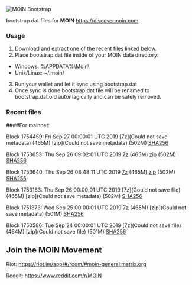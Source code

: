 ![MOIN Bootstrap](https://i.imgur.com/KjM1jMp.jpg)

bootstrap.dat files for **MOIN** https://discovermoin.com

### Usage

1. Download and extract one of the recent files linked below.
2. Place bootstrap.dat file inside of your MOIN data directory:
 - Windows: %APPDATA%\Moin\
 - Unix/Linux: ~/.moin/
3. Run your wallet and let it sync using bootstrap.dat
4. Once sync is done bootstrap.dat file will be renamed to bootstrap.dat.old automagically and can be safely removed.


### Recent files

####For mainnet:

Block 1754459: Fri Sep 27 00:00:01 UTC 2019 [7z](Could not save metadata) (465M) [zip](Could not save metadata) (502M) [SHA256](https://transfer.sh/lzIdD/sha256.txt)

Block 1753653: Thu Sep 26 09:02:01 UTC 2019 [7z](https://transfer.sh/lqneP/bootstrap.dat.20190926.7z) (465M) [zip](https://transfer.sh/6WAPO/bootstrap.dat.20190926.zip) (502M) [SHA256](https://transfer.sh/128umI/sha256.txt)

Block 1753640: Thu Sep 26 08:48:11 UTC 2019 [7z](https://transfer.sh/TLjv3/bootstrap.dat.20190926.7z) (465M) [zip](https://transfer.sh/GRjKp/bootstrap.dat.20190926.zip) (502M) [SHA256](https://transfer.sh/bIn9v/sha256.txt)

Block 1753163: Thu Sep 26 00:00:01 UTC 2019 [7z](Could not save file) (465M) [zip](Could not save metadata) (502M) [SHA256](https://transfer.sh/So4BW/sha256.txt)

Block 1751873: Wed Sep 25 00:00:01 UTC 2019 [7z]() (465M) [zip](Could not save metadata) (501M) [SHA256]()

Block 1750586: Tue Sep 24 00:00:01 UTC 2019 [7z](Could not save file) (464M) [zip](Could not save file) (501M) [SHA256](https://transfer.sh/10IzrQ/sha256.txt)

## Join the MOIN Movement

Riot: https://riot.im/app/#/room/#moin-general:matrix.org

Reddit: https://www.reddit.com/r/MOIN
